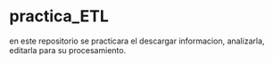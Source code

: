 # practica_ETL
en este repositorio se practicara el  descargar informacion, analizarla, editarla para su procesamiento.
